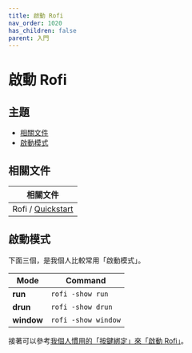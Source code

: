 ```yaml
---
title: 啟動 Rofi
nav_order: 1020
has_children: false
parent: 入門
---
```



# 啟動 Rofi




## 主題

* [相關文件](#相關文件)
* [啟動模式](#啟動模式)




## 相關文件

| 相關文件 |
| ------- |
| Rofi / [Quickstart](https://github.com/davatorium/rofi#quickstart) |




## 啟動模式

下面三個，是我個人比較常用「啟動模式」。

| Mode       | Command             |
| ---------- | ------------------- |
| **run**    | `rofi -show run`    |
| **drun**   | `rofi -show drun`   |
| **window** | `rofi -show window` |


接著可以參考[我個人慣用的「按鍵綁定」來「啟動 Rofi」](https://samwhelp.github.io/note-about-rofi/read/start/keybind-launching-rofi.html)。
